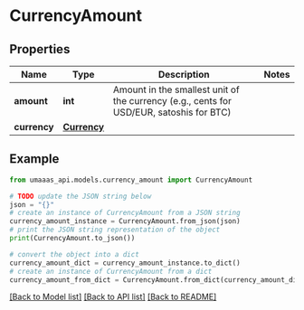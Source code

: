 # CurrencyAmount


## Properties

Name | Type | Description | Notes
------------ | ------------- | ------------- | -------------
**amount** | **int** | Amount in the smallest unit of the currency (e.g., cents for USD/EUR, satoshis for BTC) | 
**currency** | [**Currency**](Currency.md) |  | 

## Example

```python
from umaaas_api.models.currency_amount import CurrencyAmount

# TODO update the JSON string below
json = "{}"
# create an instance of CurrencyAmount from a JSON string
currency_amount_instance = CurrencyAmount.from_json(json)
# print the JSON string representation of the object
print(CurrencyAmount.to_json())

# convert the object into a dict
currency_amount_dict = currency_amount_instance.to_dict()
# create an instance of CurrencyAmount from a dict
currency_amount_from_dict = CurrencyAmount.from_dict(currency_amount_dict)
```
[[Back to Model list]](../README.md#documentation-for-models) [[Back to API list]](../README.md#documentation-for-api-endpoints) [[Back to README]](../README.md)


